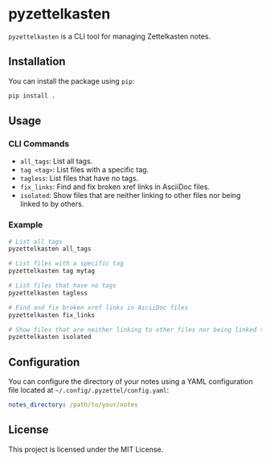 # pyzettelkasten

`pyzettelkasten` is a CLI tool for managing Zettelkasten notes.

## Installation

You can install the package using `pip`:

```sh
pip install .
```

## Usage

### CLI Commands

- `all_tags`: List all tags.
- `tag <tag>`: List files with a specific tag.
- `tagless`: List files that have no tags.
- `fix_links`: Find and fix broken xref links in AsciiDoc files.
- `isolated`: Show files that are neither linking to other files nor being linked to by others.

### Example

```sh
# List all tags
pyzettelkasten all_tags

# List files with a specific tag
pyzettelkasten tag mytag

# List files that have no tags
pyzettelkasten tagless

# Find and fix broken xref links in AsciiDoc files
pyzettelkasten fix_links

# Show files that are neither linking to other files nor being linked to by others
pyzettelkasten isolated
```

## Configuration

You can configure the directory of your notes using a YAML configuration file located at `~/.config/.pyzettel/config.yaml`:

```yaml
notes_directory: /path/to/your/notes
```

## License

This project is licensed under the MIT License.
